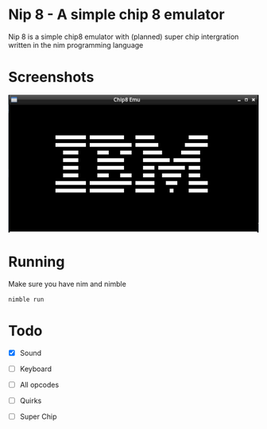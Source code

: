 # Nip 8 - A simple chip 8 emulator

Nip 8 is a simple chip8 emulator with (planned) super chip intergration written in the nim programming language

# Screenshots

![Test program screemshot](https://github.com/io3dev/Nip8/blob/main/images/ibms.png?raw=true)


# Running

Make sure you have nim and nimble

```
nimble run
```

# Todo

- [x] Sound

- [ ] Keyboard

- [ ] All opcodes

- [ ] Quirks

- [ ] Super Chip
